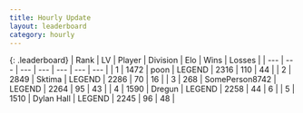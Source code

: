 ```yaml
---
title: Hourly Update
layout: leaderboard
category: hourly
---
```


{: .leaderboard}
| Rank | LV | Player | Division | Elo | Wins | Losses |
| --- | --- | --- | --- | --- | --- | --- |
| <span data-change="0">1</span> | 1472 | <span title="ID: 540690">poon</span> | LEGEND | <span data-change="0">2316</span> | <span data-change="0">110</span> | <span data-change="0">44</span> |
| <span data-change="0">2</span> | 2849 | <span title="ID: 353063">Sktima</span> | LEGEND | <span data-change="0">2286</span> | <span data-change="0">70</span> | <span data-change="0">16</span> |
| <span data-change="0">3</span> | 268 | <span title="ID: 573870">SomePerson8742</span> | LEGEND | <span data-change="0">2264</span> | <span data-change="0">95</span> | <span data-change="0">43</span> |
| <span data-change="0">4</span> | 1590 | <span title="ID: 337810">Dregun</span> | LEGEND | <span data-change="0">2258</span> | <span data-change="0">44</span> | <span data-change="0">6</span> |
| <span data-change="0">5</span> | 1510 | <span title="ID: 174294">Dylan Hall</span> | LEGEND | <span data-change="0">2245</span> | <span data-change="0">96</span> | <span data-change="0">48</span> |